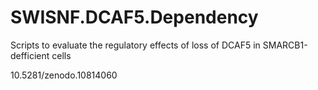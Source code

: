 # SWISNF.DCAF5.Dependency
Scripts to evaluate the regulatory effects of loss of DCAF5 in SMARCB1-defficient cells

10.5281/zenodo.10814060
